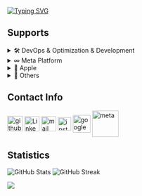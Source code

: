 [![Typing SVG](https://readme-typing-svg.demolab.com?font=Fira+Code&duration=2000&pause=1&random=false&width=435&lines=Emre+Mente%C5%9Fe;Full-Stack+Developer)](https://git.io/typing-svg)
## Supports
<details>
<summary>🛠️ DevOps & Optimization & Development</summary>
  - I can provide technical support to your software development process and assist in project planning. Additionally, I can offer software development approaches encompassing both technical and business aspects. For instance, payment systems, role and permission systems, authorization systems, etc.
</details>

<details>
<summary>∞ Meta Platform</summary>
 - I have worked extensively on the usage of Meta platform products for a long time. If you encounter obstacles in API integrations of Instagram, Facebook, WhatsApp, and other Meta products, I can provide remote support to your organization in both business and development stages. 
</details>

<details>
<summary> Apple</summary>
  - If you're stuck in the process of publishing & distributing an app for your institution, organization, or yourself on iOS or any Apple platform, I can provide remote support to help you through the process.
</details>

<details>
<summary>📱 Others</summary>
  - Not only Meta but also Twitter, LinkedIn, TikTok, YouTube, Telegram, Discord, and E-mail integrations have been part of my work. I can provide support for your organization's integration issues.
</details>

  
## Contact Info
[<img src='https://img.shields.io/badge/GitHub-100000?style=for-the-badge&logo=github&logoColor=white' alt='github' align="center" height='35'>](https://github.com/emrementese)    [<img src='https://img.shields.io/badge/LinkedIn-0077B5?style=for-the-badge&logo=linkedin&logoColor=white' alt='LinkedIn' align="center" height='34'>](https://www.linkedin.com/in/emre-mente%C5%9Fe-b55044217/)    [<img src='https://img.shields.io/badge/Gmail-D14836?style=for-the-badge&logo=gmail&logoColor=white' alt='mail' align="center" height='34'>](https://mail.google.com/mail/u/0/?fs=1&tf=cm&source=mailto&su=Ol%C3%A1+Stefany&to=emrementese@gmail.com)   [<img src='https://img.shields.io/badge/Instagram-E4405F?style=for-the-badge&logo=instagram&logoColor=white' alt='instagram' align="center" height='30'>](https://www.instagram.com/emre_mentese/)    [<img src='https://cdn.worldvectorlogo.com/logos/google-developers.svg' alt='google' align="center" height='40'>](https://g.dev/emrementese)    [<img src='https://upload.wikimedia.org/wikipedia/commons/a/ab/Meta-Logo.png' alt='meta' align="center" height='60'>](https://developers.facebook.com/community/profile/126443510508717)

## Statistics
![GitHub Stats](https://github-readme-stats.vercel.app/api?username=emrementese&count_private=true&show_icons=trueline_height=21&theme=github_dark&width=200)
![GitHub Streak]( https://github-readme-streak-stats.herokuapp.com?user=emrementese&theme=github-dark&hide_border=true&date_format=j%20M%5B%20Y%5D&card_width=400)


![](http://github-profile-summary-cards.vercel.app/api/cards/profile-details?username=emrementese&theme=github_dark)

